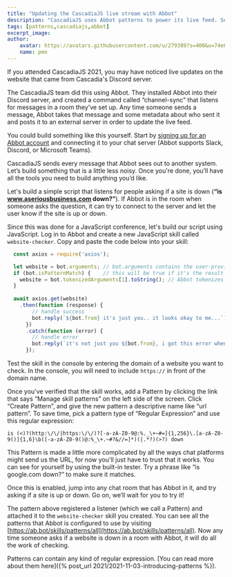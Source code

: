 ```yaml
---
title: "Updating the CascadiaJS live stream with Abbot"
description: "CascadiaJS uses Abbot patterns to power its live feed. See how to use Patterns in this post"
tags: [patterns,cascadiajs,abbot]
excerpt_image: 
author:
    avatar: https://avatars.githubusercontent.com/u/279389?s=400&u=74e6e598a2bf9d9889fbb771c542c508bf270e36&v=4
    name: pmn
---
```


If you attended CascadiaJS 2021, you may have noticed live updates on the website that came from Cascadia's Discord server. 

The CascadiaJS team did this using Abbot. They installed Abbot into their Discord server, and created a command called “channel-sync” that listens for messages in a room they’ve set up. Any time someone sends a message, Abbot takes that message and some metadata about who sent it and posts it to an external server in order to update the live feed.

You could build something like this yourself. Start by [signing up for an Abbot account](https://ab.bot) and connecting it to your chat server (Abbot supports Slack, Discord, or Microsoft Teams). 

CascadiaJS sends every message that Abbot sees out to another system. Let’s build something that is a little less noisy. Once you're done, you’ll have all the tools you need to build anything you’d like.

Let's build a simple script that listens for people asking if a site is down (__“is www.aseriousbusiness.com down?”__). If Abbot is in the room when someone asks the question, it can try to connect to the server and let the user know if the site is up or down. 

Since this was done for a JavaScript conference, let's build our script using JavaScript. Log in to Abbot and create a new JavaScript skill called `website-checker`. Copy and paste the code below into your skill:

```javascript
  const axios = require('axios');

  let website = bot.arguments; // bot.arguments contains the user-provided text
  if (bot.isPatternMatch) {    // this will be true if it's the result of a pattern match. Otherwise, it's a chat message.
    website = bot.tokenizedArguments[1].toString(); // Abbot tokenizes arguments to make it easier to ahandle them.
  }
  
  await axios.get(website)
    .then(function (response) {
        // handle success
        bot.reply(`${bot.from} it's just you.. it looks okay to me...`)
      })
      .catch(function (error) {
        // handle error
        bot.reply(`it's not just you ${bot.from}, i got this error when i tried: \n ${error}`)
      });
```

Test the skill in the console by entering the domain of a website you want to check. In the console, you will need to include `https://` in front of the domain name. 

Once you’ve verified that the skill works, add a Pattern by clicking the link that says “Manage skill patterns” on the left side of the screen. Click “Create Pattern”, and give the new pattern a descriptive name like “url pattern”. To save time, pick a pattern type of “Regular Expression” and use this regular expression: 

`is (<)?(http:\/\/|https:\/\/)?[-a-zA-Z0-9@:%._\+~#=]{1,256}\.[a-zA-Z0-9()]{1,6}\b([-a-zA-Z0-9()@:%_\+.~#?&//=]*)(|.*?)(>?) down`

This Pattern is made a little more complicated by all the ways chat platforms might send us the URL, for now you'll just have to trust that it works. You can see for yourself by using the built-in tester. Try a phrase like “is google.com down?” to make sure it matches.

Once this is enabled, jump into any chat room that has Abbot in it, and try asking if a site is up or down. Go on, we’ll wait for you to try it! 

The pattern above registered a listener (which we call a Pattern) and attached it to the `website-checker` skill you created. You can see all the patterns that Abbot is configured to use by visiting [https://ab.bot/skills/patterns/all](https://ab.bot/skills/patterns/all). Now any time someone asks if a website is down in a room with Abbot, it will do all the work of checking. 

Patterns can contain any kind of regular expression. [You can read more about them here]({% post_url 2021/2021-11-03-introducing-patterns %}).



&nbsp; 
